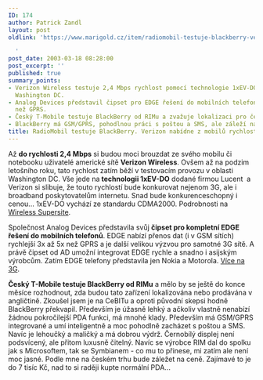 ```yaml
---
ID: 174
author: Patrick Zandl
layout: post
oldlink: 'https://www.marigold.cz/item/radiomobil-testuje-blackberry-verizon-nabidne-z-mobilu-rychlost-2-4-mbps-cipset-pro-edge

  '
post_date: 2003-03-18 08:28:00
post_excerpt: ''
published: true
summary_points:
- Verizon Wireless testuje 2,4 Mbps rychlost pomocí technologie 1xEV-DO v oblasti
  Washington DC.
- Analog Devices představil čipset pro EDGE řešení do mobilních telefonů, rychlejší
  než GPRS.
- Český T-Mobile testuje BlackBerry od RIMu a zvažuje lokalizaci pro český trh.
- BlackBerry má GSM/GPRS, pohodlnou práci s poštou a SMS, ale záleží na ceně.
title: RadioMobil testuje BlackBerry. Verizon nabídne z mobilů rychlost 2,4 Mbps, čipset pro EDGE
---
```


<p>
Až <STRONG>do rychlosti 2,4 Mbps</STRONG> si budou moci brouzdat ze svého mobilu či notebooku&#160;uživatelé americké sítě <STRONG>Verizon Wireless</STRONG>. Ovšem až na podzim letošního roku, tato rychlost zatím běží v testovacím provozu v oblasti Washington DC. Vše jede na<STRONG> technologii 1xEV-DO</STRONG> dodané firmou Lucent&#160; a Verizon si slibuje, že touto rychlostí bude konkurovat nejenom 3G, ale i broadband poskytovatelům internetu. Snad bude konkurenceschopný i cenou... 1xEV-DO vychází ze standardu CDMA2000. Podrobnosti na <A href="http://wireless.ziffdavis.com/article2/0,3973,937443,00.asp" target=_blank>Wireless Supersite</A>.</p>

<p>
Společnost Analog Devices představila svůj <STRONG>čipset pro kompletní EDGE řešení do mobilních telefonů</STRONG>. EDGE nabízí přenos dat (i v GSM sítích) rychlejší 3x až 5x než GPRS a je další velikou výzvou pro samotné 3G sítě. A právě čipset od AD umožní integrovat EDGE rychle a snadno i asijským výrobcům. Zatím EDGE telefony&#160;představila jen Nokia a Motorola. <A href="http://www.3g.co.uk/PR/March2003/5057.htm" target=_blank>Více na 3G</A>.</p>

<p>
<STRONG>Český T-Mobile testuje BlackBerry od RIMu</STRONG> a mělo by se ještě do konce měsíce rozhodnout, zda budou tato zařízení lokalizována nebo prodávána v angličtině. Zkoušel jsem je na CeBITu a oproti původní skepsi hodně BlackBerry překvapil. Především je úžasně lehký a ačkoliv vlastně nenabízí žádnou pokročilejší PDA funkci, má mnohé klady. Především má GSM/GPRS integrované a umí inteligentně a moc pohodlně zacházet s poštou a SMS. Navíc je lehoučký a maličký a má dobrou výdrž. Černobílý displej není podsvícený, ale přitom luxusně čitelný. Navíc se výrobce RIM dal do spolku jak s Microsoftem, tak se Symbianem - co mu to přinese, mi zatím ale není moc jasné. Podle mne na českém trhu bude záležet na ceně. Zajímavé to je do 7 tisíc Kč, nad to si raději kupte normální PDA...</p>